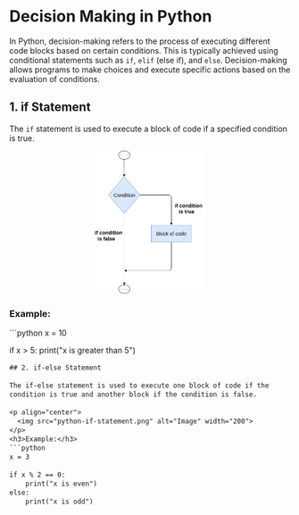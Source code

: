 # Decision Making in Python

In Python, decision-making refers to the process of executing different code blocks based on certain conditions. This is typically achieved using conditional statements such as `if`, `elif` (else if), and `else`. Decision-making allows programs to make choices and execute specific actions based on the evaluation of conditions.

## 1. if Statement

The `if` statement is used to execute a block of code if a specified condition is true.

<p align="center">
  <img src="python-if-statement.png" alt="Image" width="200">
</p>
<h3>Example:</h3>
```python
x = 10

if x > 5:
    print("x is greater than 5")
```
## 2. if-else Statement

The if-else statement is used to execute one block of code if the condition is true and another block if the condition is false.

<p align="center">
  <img src="python-if-statement.png" alt="Image" width="200">
</p>
<h3>Example:</h3>
```python
x = 3

if x % 2 == 0:
    print("x is even")
else:
    print("x is odd")

```


